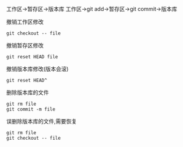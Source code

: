工作区->暂存区->版本库
工作区->git add->暂存区->git commit->版本库

撤销工作区修改
```
git checkout -- file
```

撤销暂存区修改

```
git reset HEAD file
```


撤销版本库修改(版本会滚)

```
git reset HEAD^
```

删除版本库的文件
```
git rm file
git commit -m file
```

误删除版本库的文件,需要恢复
```
git rm file
git checkout -- file
```




